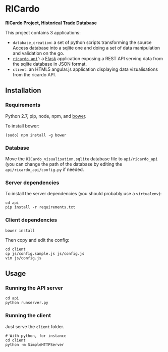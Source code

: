 # RICardo

**RICardo Project, Historical Trade Database**

This project contains 3 applications:

* `database_creation`: a set of python scripts transforming the source Access database into a sqlite one and doing a set of data manipulation and validation on the go.
* [`ricardo_api`](API.md)': a [Flask](http://flask.pocoo.org/) application exposing a REST API serving data from the sqlite database in JSON format.
* `client`: an HTML5 angular.js application displaying data vizualisations from the ricardo API.

## Installation

### Requirements

Python 2.7, pip, node, npm, and [bower](http://bower.io/).

To install bower:

```
(sudo) npm install -g bower
```

### Database

Move the `RICardo_visualisation.sqlite` database file to `api/ricardo_api` (you can change the path of the database by editing the `api/ricardo_api/config.py` if needed.

### Server dependencies

To install the server dependencies (you should probably use a `virtualenv`):

```
cd api
pip install -r requirements.txt
```

### Client dependencies

```
bower install
```

Then copy and edit the config:

```
cd client
cp js/config.sample.js js/config.js
vim js/config.js
```

## Usage

### Running the API server

```
cd api
python runserver.py
```

### Running the client

Just serve the `client` folder.

```
# With python, for instance
cd client
python -m SimpleHTTPServer
```
